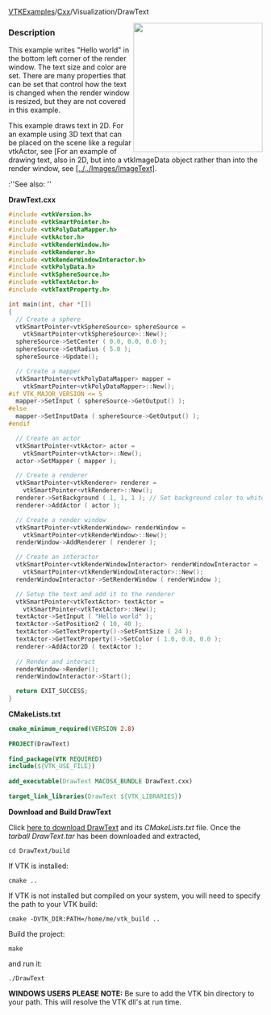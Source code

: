 [VTKExamples](/home/)/[Cxx](/Cxx)/Visualization/DrawText

<img align="right" src="https://github.com/lorensen/VTKExamples/blob/gh-pages/Testing/Baseline/Visualization/TestDrawText.png?raw=true" width="256" />

### Description
This example writes "Hello world" in the bottom left corner of the render window. The text size and color are set. There are many properties that can be set that control how the text is changed when the render window is resized, but they are not covered in this example.

This example draws text in 2D. For an example using 3D text that can be placed on the scene like a regular vtkActor, see [For an example of drawing text, also in 2D, but into a vtkImageData object rather than into the render window, see [[../../Images/ImageText]]([../VectorText]].).

:''See also: []([../../Widgets/TextWidget])''

**DrawText.cxx**
```c++
#include <vtkVersion.h>
#include <vtkSmartPointer.h>
#include <vtkPolyDataMapper.h>
#include <vtkActor.h>
#include <vtkRenderWindow.h>
#include <vtkRenderer.h>
#include <vtkRenderWindowInteractor.h>
#include <vtkPolyData.h>
#include <vtkSphereSource.h>
#include <vtkTextActor.h>
#include <vtkTextProperty.h>

int main(int, char *[])
{
  // Create a sphere
  vtkSmartPointer<vtkSphereSource> sphereSource = 
    vtkSmartPointer<vtkSphereSource>::New();
  sphereSource->SetCenter ( 0.0, 0.0, 0.0 );
  sphereSource->SetRadius ( 5.0 );
  sphereSource->Update();

  // Create a mapper
  vtkSmartPointer<vtkPolyDataMapper> mapper = 
    vtkSmartPointer<vtkPolyDataMapper>::New();
#if VTK_MAJOR_VERSION <= 5
  mapper->SetInput ( sphereSource->GetOutput() );
#else
  mapper->SetInputData ( sphereSource->GetOutput() );
#endif

  // Create an actor
  vtkSmartPointer<vtkActor> actor = 
    vtkSmartPointer<vtkActor>::New();
  actor->SetMapper ( mapper );

  // Create a renderer
  vtkSmartPointer<vtkRenderer> renderer = 
    vtkSmartPointer<vtkRenderer>::New();
  renderer->SetBackground ( 1, 1, 1 ); // Set background color to white
  renderer->AddActor ( actor );

  // Create a render window
  vtkSmartPointer<vtkRenderWindow> renderWindow = 
    vtkSmartPointer<vtkRenderWindow>::New();
  renderWindow->AddRenderer ( renderer );

  // Create an interactor
  vtkSmartPointer<vtkRenderWindowInteractor> renderWindowInteractor = 
    vtkSmartPointer<vtkRenderWindowInteractor>::New();
  renderWindowInteractor->SetRenderWindow ( renderWindow );

  // Setup the text and add it to the renderer
  vtkSmartPointer<vtkTextActor> textActor = 
    vtkSmartPointer<vtkTextActor>::New();
  textActor->SetInput ( "Hello world" );
  textActor->SetPosition2 ( 10, 40 );
  textActor->GetTextProperty()->SetFontSize ( 24 );
  textActor->GetTextProperty()->SetColor ( 1.0, 0.0, 0.0 );
  renderer->AddActor2D ( textActor );
  
  // Render and interact
  renderWindow->Render();
  renderWindowInteractor->Start();

  return EXIT_SUCCESS;
}
```
**CMakeLists.txt**
```cmake
cmake_minimum_required(VERSION 2.8)
 
PROJECT(DrawText)
 
find_package(VTK REQUIRED)
include(${VTK_USE_FILE})
 
add_executable(DrawText MACOSX_BUNDLE DrawText.cxx)
 
target_link_libraries(DrawText ${VTK_LIBRARIES})
```

**Download and Build DrawText**

Click [here to download DrawText](https://github.com/lorensen/VTKWikiExamplesTarballs/raw/master/DrawText.tar) and its *CMakeLists.txt* file.
Once the *tarball DrawText.tar* has been downloaded and extracted,
```
cd DrawText/build 
```
If VTK is installed:
```
cmake ..
```
If VTK is not installed but compiled on your system, you will need to specify the path to your VTK build:
```
cmake -DVTK_DIR:PATH=/home/me/vtk_build ..
```
Build the project:
```
make
```
and run it:
```
./DrawText
```
**WINDOWS USERS PLEASE NOTE:** Be sure to add the VTK bin directory to your path. This will resolve the VTK dll's at run time.


